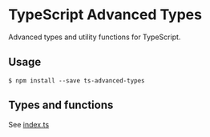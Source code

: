 # TypeScript Advanced Types

Advanced types and utility functions for TypeScript.

## Usage

```
$ npm install --save ts-advanced-types
```

## Types and functions

See [index.ts](index.ts)